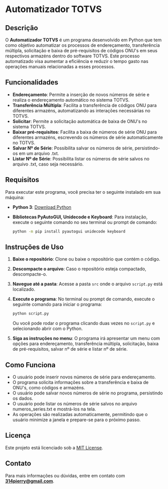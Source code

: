
# Automatizador TOTVS

## Descrição

O **Automatizador TOTVS** é um programa desenvolvido em Python que tem como objetivo automatizar os processos de endereçamento, transferência múltipla, solicitação e baixa de pré-requisitos de códigos ONU's em seus respectivos armazéns dentro do software TOTVS. Este processo automatizado visa aumentar a eficiência e reduzir o tempo gasto nas operações manuais relacionadas a esses processos.

## Funcionalidades

- **Endereçamento**: Permite a inserção de novos números de série e realiza o endereçamento automático no sistema TOTVS.
- **Transferência Múltipla**: Facilita a transferência de códigos ONU para diferentes armazéns, automatizando as interações necessárias no TOTVS.
- **Solicitar**: Permite a solicitação automática de baixa de ONU's no sistema TOTVS.
- **Baixar pré-requisitos**: Facilita a baixa de números de série ONU para diferentes armazéns, escrevendo os números de série automaticamente no TOTVS.
- **Salvar Nº de Série**: Possibilita salvar os números de série, persistindo-os em um arquivo .txt.
- **Listar Nº de Série**: Possibilita listar os números de série salvos no arquivo .txt, caso seja necessário.

## Requisitos

Para executar este programa, você precisa ter o seguinte instalado em sua máquina:

- **Python 3**: [Download Python](https://www.python.org/downloads/)
- **Bibliotecas PyAutoGUI, Unidecode e Keyboard**: Para instalação, execute o seguinte comando no seu terminal ou prompt de comando:

  ```bash
  python -m pip install pyautogui unidecode keyboard

## Instruções de Uso

1. **Baixe o repositório**: Clone ou baixe o repositório que contém o código.
2. **Descompacte o arquivo**: Caso o repositório esteja compactado, descompacte-o.
3. **Navegue até a pasta**: Acesse a pasta `src` onde o arquivo `script.py` está localizado.
4. **Execute o programa**: No terminal ou prompt de comando, execute o seguinte comando para iniciar o programa:

   ```bash
   python script.py
   ```

   Ou você pode rodar o programa clicando duas vezes no `script.py` e selecionando abrir com o Python.

5. **Siga as instruções no menu**: O programa irá apresentar um menu com opções para endereçamento, transferência múltipla, solicitação, baixa de pré-requisitos, salvar nº de série e listar nº de série.

## Como Funciona

- O usuário pode inserir novos números de série para endereçamento.
- O programa solicita informações sobre a transferência e baixa de ONU's, como códigos e armazéns.
- O usuário pode salvar novos números de série no programa, persistindo os dados.
- O usuário pode listar os números de série salvos no arquivo numeros_series.txt e mostrá-los na tela.
- As operações são realizadas automaticamente, permitindo que o usuário minimize a janela e prepare-se para o próximo passo.

## Licença

Este projeto está licenciado sob a [MIT License](LICENSE).

## Contato

Para mais informações ou dúvidas, entre em contato com **314pierry@gmail.com**.
